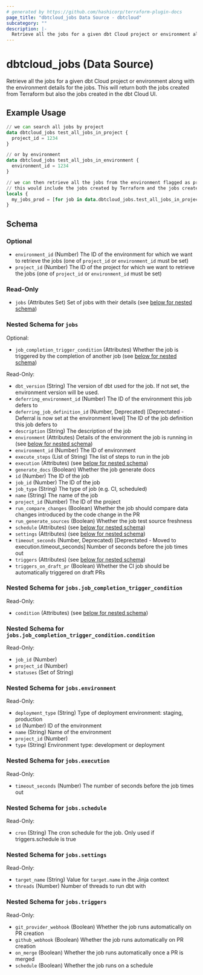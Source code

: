 ```yaml
---
# generated by https://github.com/hashicorp/terraform-plugin-docs
page_title: "dbtcloud_jobs Data Source - dbtcloud"
subcategory: ""
description: |-
  Retrieve all the jobs for a given dbt Cloud project or environment along with the environment details for the jobs. This will return both the jobs created from Terraform but also the jobs created in the dbt Cloud UI.
---
```


# dbtcloud_jobs (Data Source)

Retrieve all the jobs for a given dbt Cloud project or environment along with the environment details for the jobs. This will return both the jobs created from Terraform but also the jobs created in the dbt Cloud UI.

## Example Usage

```terraform
// we can search all jobs by project
data dbtcloud_jobs test_all_jobs_in_project {
  project_id = 1234
}

// or by environment
data dbtcloud_jobs test_all_jobs_in_environment {
  environment_id = 1234
}

// we can then retrieve all the jobs from the environment flagged as production
// this would include the jobs created by Terraform and the jobs created from the dbt Cloud UI
locals {
  my_jobs_prod = [for job in data.dbtcloud_jobs.test_all_jobs_in_project.jobs : job if job.environment.deployment_type == "production"]
}
```

<!-- schema generated by tfplugindocs -->
## Schema

### Optional

- `environment_id` (Number) The ID of the environment for which we want to retrieve the jobs (one of `project_id` or `environment_id` must be set)
- `project_id` (Number) The ID of the project for which we want to retrieve the jobs (one of `project_id` or `environment_id` must be set)

### Read-Only

- `jobs` (Attributes Set) Set of jobs with their details (see [below for nested schema](#nestedatt--jobs))

<a id="nestedatt--jobs"></a>
### Nested Schema for `jobs`

Optional:

- `job_completion_trigger_condition` (Attributes) Whether the job is triggered by the completion of another job (see [below for nested schema](#nestedatt--jobs--job_completion_trigger_condition))

Read-Only:

- `dbt_version` (String) The version of dbt used for the job. If not set, the environment version will be used.
- `deferring_environment_id` (Number) The ID of the environment this job defers to
- `deferring_job_definition_id` (Number, Deprecated) [Deprectated - Deferral is now set at the environment level] The ID of the job definition this job defers to
- `description` (String) The description of the job
- `environment` (Attributes) Details of the environment the job is running in (see [below for nested schema](#nestedatt--jobs--environment))
- `environment_id` (Number) The ID of environment
- `execute_steps` (List of String) The list of steps to run in the job
- `execution` (Attributes) (see [below for nested schema](#nestedatt--jobs--execution))
- `generate_docs` (Boolean) Whether the job generate docs
- `id` (Number) The ID of the job
- `job_id` (Number) The ID of the job
- `job_type` (String) The type of job (e.g. CI, scheduled)
- `name` (String) The name of the job
- `project_id` (Number) The ID of the project
- `run_compare_changes` (Boolean) Whether the job should compare data changes introduced by the code change in the PR
- `run_generate_sources` (Boolean) Whether the job test source freshness
- `schedule` (Attributes) (see [below for nested schema](#nestedatt--jobs--schedule))
- `settings` (Attributes) (see [below for nested schema](#nestedatt--jobs--settings))
- `timeout_seconds` (Number, Deprecated) [Deprectated - Moved to execution.timeout_seconds] Number of seconds before the job times out
- `triggers` (Attributes) (see [below for nested schema](#nestedatt--jobs--triggers))
- `triggers_on_draft_pr` (Boolean) Whether the CI job should be automatically triggered on draft PRs

<a id="nestedatt--jobs--job_completion_trigger_condition"></a>
### Nested Schema for `jobs.job_completion_trigger_condition`

Read-Only:

- `condition` (Attributes) (see [below for nested schema](#nestedatt--jobs--job_completion_trigger_condition--condition))

<a id="nestedatt--jobs--job_completion_trigger_condition--condition"></a>
### Nested Schema for `jobs.job_completion_trigger_condition.condition`

Read-Only:

- `job_id` (Number)
- `project_id` (Number)
- `statuses` (Set of String)



<a id="nestedatt--jobs--environment"></a>
### Nested Schema for `jobs.environment`

Read-Only:

- `deployment_type` (String) Type of deployment environment: staging, production
- `id` (Number) ID of the environment
- `name` (String) Name of the environment
- `project_id` (Number)
- `type` (String) Environment type: development or deployment


<a id="nestedatt--jobs--execution"></a>
### Nested Schema for `jobs.execution`

Read-Only:

- `timeout_seconds` (Number) The number of seconds before the job times out


<a id="nestedatt--jobs--schedule"></a>
### Nested Schema for `jobs.schedule`

Read-Only:

- `cron` (String) The cron schedule for the job. Only used if triggers.schedule is true


<a id="nestedatt--jobs--settings"></a>
### Nested Schema for `jobs.settings`

Read-Only:

- `target_name` (String) Value for `target.name` in the Jinja context
- `threads` (Number) Number of threads to run dbt with


<a id="nestedatt--jobs--triggers"></a>
### Nested Schema for `jobs.triggers`

Read-Only:

- `git_provider_webhook` (Boolean) Whether the job runs automatically on PR creation
- `github_webhook` (Boolean) Whether the job runs automatically on PR creation
- `on_merge` (Boolean) Whether the job runs automatically once a PR is merged
- `schedule` (Boolean) Whether the job runs on a schedule
